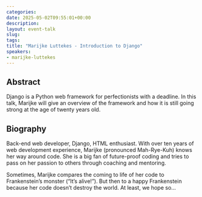 ```yaml
---
categories:
date: 2025-05-02T09:55:01+00:00
description:
layout: event-talk
slug:
tags:
title: "Marijke Luttekes - Introduction to Django"
speakers:
- marijke-luttekes
---
```


## Abstract

Django is a Python web framework for perfectionists with a deadline. In this talk, Marijke will give an overview of the framework and how it is still going strong at the age of twenty years old.

## Biography

Back-end web developer, Django, HTML enthusiast. With over ten years of web development experience, Marijke (pronounced Mah-Rye-Kuh) knows her way around code. She is a big fan of future-proof coding and tries to pass on her passion to others through coaching and mentoring.

Sometimes, Marijke compares the coming to life of her code to Frankenstein’s monster (“It’s alive!”). But then to a happy Frankenstein because her code doesn’t destroy the world. At least, we hope so…
